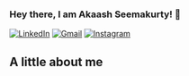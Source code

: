 ### Hey there, I am Akaash Seemakurty! 👋

[![LinkedIn](https://img.shields.io/badge/Connect-blue?style=for-the-badge&logo=linkedin&logoColor=white)](https://www.linkedin.com/in/akaash-seemakurty/)
[![Gmail](https://img.shields.io/badge/Gmail%20-red?style=for-the-badge&logo=gmail&logoColor=white)](mailto:akaash.seemakurty@gmail.com)
[![Instagram](https://img.shields.io/badge/Instagram%20-%23E4405F.svg?&style=for-the-badge&logo=instagram&logoColor=white)](https://www.instagram.com/akaashseemakurty)

## A little about me 




<!--
**akaashkasi/akaashkasi** is a ✨ _special_ ✨ repository because its `README.md` (this file) appears on your GitHub profile.

Here are some ideas to get you started:

- 🔭 I’m currently working on ...
- 🌱 I’m currently learning ...
- 👯 I’m looking to collaborate on ...
- 🤔 I’m looking for help with ...
- 💬 Ask me about ...
- 📫 How to reach me: ...
- 😄 Pronouns: ...
- ⚡ Fun fact: ...
-->
